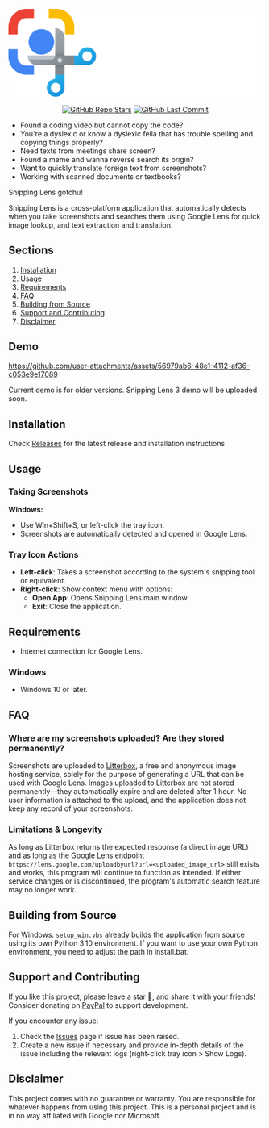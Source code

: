 ![RisPNG/Snipping-Lens](https://github.com/RisPNG/Snipping-Lens/blob/main/banner.png)

<p align="center">
<a href="https://github.com/RisPNG/Snipping-Lens/stargazers"><img alt="GitHub Repo Stars" src="https://img.shields.io/github/stars/RisPNG/Snipping-Lens?style=flat&color=limegreen"></a>
<a href="https://github.com/RisPNG/Snipping-Lens"><img alt="GitHub Last Commit" src="https://img.shields.io/github/last-commit/RisPNG/Snipping-Lens?style=flat&color=lightyellow"></a>
</p>

- Found a coding video but cannot copy the code?
- You're a dyslexic or know a dyslexic fella that has trouble spelling and copying things properly?
- Need texts from meetings share screen?
- Found a meme and wanna reverse search its origin?
- Want to quickly translate foreign text from screenshots?
- Working with scanned documents or textbooks?

Snipping Lens gotchu!

Snipping Lens is a cross-platform application that automatically detects when you take screenshots and searches them using Google Lens for quick image lookup, and text extraction and translation.

## Sections

1. [Installation](#installation)
2. [Usage](#usage)
3. [Requirements](#requirements)
4. [FAQ](#faq)
5. [Building from Source](#building-from-source)
6. [Support and Contributing](#support-and-contributing)
7. [Disclaimer](#disclaimer)

## Demo

https://github.com/user-attachments/assets/56979ab6-48e1-4112-af36-c053e9e17089

Current demo is for older versions. Snipping Lens 3 demo will be uploaded soon.

## Installation

Check [Releases](https://github.com/RisPNG/Snipping-Lens/releases) for the latest release and installation instructions.

## Usage

### Taking Screenshots

**Windows:**

- Use Win+Shift+S, or left-click the tray icon.
- Screenshots are automatically detected and opened in Google Lens.

### Tray Icon Actions

- **Left-click**: Takes a screenshot according to the system's snipping tool or equivalent.
- **Right-click**: Show context menu with options:
  - **Open App**: Opens Snipping Lens main window.
  - **Exit**: Close the application.

## Requirements

- Internet connection for Google Lens.

### Windows

- Windows 10 or later.

## FAQ

### Where are my screenshots uploaded? Are they stored permanently?

Screenshots are uploaded to [Litterbox](https://litterbox.catbox.moe/), a free and anonymous image hosting service, solely for the purpose of generating a URL that can be used with Google Lens. Images uploaded to Litterbox are not stored permanently—they automatically expire and are deleted after 1 hour. No user information is attached to the upload, and the application does not keep any record of your screenshots.

### Limitations & Longevity

As long as Litterbox returns the expected response (a direct image URL) and as long as the Google Lens endpoint `https://lens.google.com/uploadbyurl?url=<uploaded_image_url>` still exists and works, this program will continue to function as intended. If either service changes or is discontinued, the program's automatic search feature may no longer work.

## Building from Source

For Windows: `setup_win.vbs` already builds the application from source using its own Python 3.10 environment. If you want to use your own Python environment, you need to adjust the path in install.bat.

## Support and Contributing

If you like this project, please leave a star 🌟, and share it with your friends! Consider donating on [PayPal](https://paypal.me/rispng) to support development.

If you encounter any issue:

1. Check the [Issues](https://github.com/RisPNG/Snipping-Lens/issues) page if issue has been raised.
2. Create a new issue if necessary and provide in-depth details of the issue including the relevant logs (right-click tray icon > Show Logs).

## Disclaimer

This project comes with no guarantee or warranty. You are responsible for whatever happens from using this project. This is a personal project and is in no way affiliated with Google nor Microsoft.
